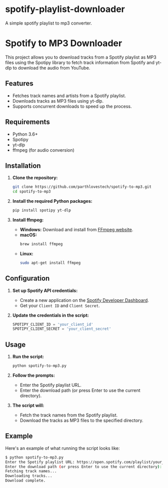 # spotify-playlist-downloader
A simple spotify playlist to mp3 converter.

# Spotify to MP3 Downloader

This project allows you to download tracks from a Spotify playlist as MP3 files using the Spotipy library to fetch track information from Spotify and yt-dlp to download the audio from YouTube.

## Features

- Fetches track names and artists from a Spotify playlist.
- Downloads tracks as MP3 files using yt-dlp.
- Supports concurrent downloads to speed up the process.

## Requirements

- Python 3.6+
- Spotipy
- yt-dlp
- ffmpeg (for audio conversion)

## Installation

1. **Clone the repository:**
    ```bash
    git clone https://github.com/parthlovestech/spotify-to-mp3.git
    cd spotify-to-mp3
    ```

2. **Install the required Python packages:**
    ```bash
    pip install spotipy yt-dlp
    ```

3. **Install ffmpeg:**
    - **Windows:**
      Download and install from [FFmpeg website](https://ffmpeg.org/download.html).
    - **macOS:**
      ```bash
      brew install ffmpeg
      ```
    - **Linux:**
      ```bash
      sudo apt-get install ffmpeg
      ```

## Configuration

1. **Set up Spotify API credentials:**
   - Create a new application on the [Spotify Developer Dashboard](https://developer.spotify.com/dashboard/applications).
   - Get your `Client ID` and `Client Secret`.

2. **Update the credentials in the script:**
    ```python
    SPOTIPY_CLIENT_ID = 'your_client_id'
    SPOTIPY_CLIENT_SECRET = 'your_client_secret'
    ```

## Usage

1. **Run the script:**
    ```bash
    python spotify-to-mp3.py
    ```

2. **Follow the prompts:**
   - Enter the Spotify playlist URL.
   - Enter the download path (or press Enter to use the current directory).

3. **The script will:**
   - Fetch the track names from the Spotify playlist.
   - Download the tracks as MP3 files to the specified directory.

## Example

Here's an example of what running the script looks like:

```bash
$ python spotify-to-mp3.py
Enter the Spotify playlist URL: https://open.spotify.com/playlist/your_playlist_id
Enter the download path (or press Enter to use the current directory): ./downloads
Fetching track names...
Downloading tracks...
Download complete.
